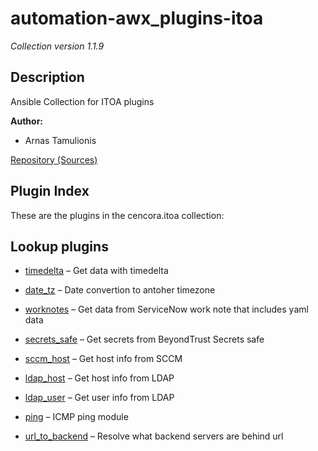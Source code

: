 # automation-awx_plugins-itoa

*Collection version 1.1.9*

## Description

Ansible Collection for ITOA plugins

<strong>Author:</strong>

- Arnas Tamulionis

<a aria-role="button" href="https://github.com/arnasta/automation-awx_plugins-itoa" rel="noopener external" target="_blank">Repository (Sources)</a>

## Plugin Index

These are the plugins in the cencora.itoa collection:

## Lookup plugins

- [timedelta](https://github.com/arnasta/automation-awx_plugins-itoa/blob/main/docs/cencora.itoa.timedelta_lookup.rst) – Get data with timedelta

- [date_tz](https://github.com/arnasta/automation-awx_plugins-itoa/blob/main/docs/cencora.itoa.date_tz_lookup.rst) – Date convertion to antoher timezone

- [worknotes](https://github.com/arnasta/automation-awx_plugins-itoa/blob/main/docs/cencora.itoa.worknotes_data_lookup.rst) – Get data from ServiceNow work note that includes yaml data

- [secrets_safe](https://github.com/arnasta/automation-awx_plugins-itoa/blob/main/docs/cencora.itoa.secrets_safe_lookup.rst) – Get secrets from BeyondTrust Secrets safe

- [sccm_host](https://github.com/arnasta/automation-awx_plugins-itoa/blob/main/docs/cencora.itoa.sccm_host_lookup.rst) – Get host info from SCCM

- [ldap_host](https://github.com/arnasta/automation-awx_plugins-itoa/blob/main/docs/cencora.itoa.ldap_host_lookup.rst) – Get host info from LDAP

- [ldap_user](https://github.com/arnasta/automation-awx_plugins-itoa/blob/main/docs/cencora.itoa.ldap_user_lookup.rst) – Get user info from LDAP

- [ping](https://github.com/arnasta/automation-awx_plugins-itoa/blob/main/docs/cencora.itoa.ping_lookup.rst) – ICMP ping module

- [url_to_backend](https://github.com/arnasta/automation-awx_plugins-itoa/blob/main/docs/cencora.itoa.url_to_backend_lookup.rst) – Resolve what backend servers are behind url
